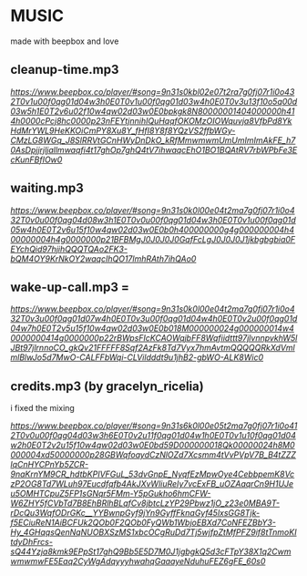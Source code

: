 # MUSIC

made with beepbox and love

## cleanup-time.mp3

_<https://www.beepbox.co/player/#song=9n31s0kbl02e07t2ra7g0fj07r1i0o432T0v1u00f0qg01d04w3h0E0T0v1u00f0qg01d03w4h0E0T0v3u13f10o5q00d03w5h1E0T2v6u02f10w4qw02d03w0E0bpkgk8N80000001404000000h414h0000cPcj8hc0000p23nFEYtjnnihIQuHqqfOKOMzOIOWquvja8VfbPd8YkHdMrYWL9HeKKOiCmPY8Xu8Y_fHfI8Y8f8YQzVS2ffbWGy-CMzLG8WGq_J8SlRRVtGCnHWyDnDkO_kRfMmwmwmUmUmImImAkFE_h70AsDpjjrjljallmwaqfi4t17ghOp7ghQ4tV7ihwaqcEhO1BO1BQAtRV7rbWPbFe3EcKunFBfIOw0>_

## waiting.mp3

_<https://www.beepbox.co/player/#song=9n31s0k0l00e04t2ma7g0fj07r1i0o432T0v0u00f0qg04d08w3h1E0T0v0u00f0qg01d04w3h0E0T0v1u00f0qg01d05w4h0E0T2v6u15f10w4qw02d03w0E0b0h400000000g4g000000004h400000004h4g0000000p21BFBMgJ0J0J0J0GqfFcLgJ0J0J0J1jkbgbgbia0FEYchQid97hjihQQQTQAo2FK3-bQM4OY9KrNkOY2waqcIhQO17lmhRAth7ihQAo0>_

## wake-up-call.mp3 =

_<https://www.beepbox.co/player/#song=9n31s0k0l00e04t2ma7g0fj07r1i0o432T0v3u00f0qg01d07w4h0E0T0v3u00f0qg01d04w4h0E0T0v2u00f0qg01d04w7h0E0T2v5u15f10w4qw02d03w0E0b018M000000024g000000014w40000000414g0000000p22rBWpsFIcKCAOWqjbFF8Wqfiidttt97jlvnnpvkhW5lJBt97jlrnnoCO_gkQv21FFFFF8Sqf2AzFk8Td7Vyx7hmAvtmQQQQQRkXdVmlmlBlwJo5d7MwO-CALFFbWqi-CLVildddt9u1jhB2-gbWO-ALK8Wic0>_

## credits.mp3 (by gracelyn_ricelia)

i fixed the mixing

_<https://www.beepbox.co/player/#song=9n31s6k0l00e05t2ma7g0fj07r1i0o412T0v0u00f0qg04d03w3h6E0T0v2u11f0qg01d04w1h0E0T0v1u10f0qg01d04w2h0E0T2v2u15f10w4qw02d03w0E0bd59D000000018Qk00000024h8M0000004xd50000000p28GBWqfoaydCzNlOZd7Xcsmm4tVvPVpV7B_B4tZZZlqCnHYCPnYb5ZCR-9naKrnYM9CR_hdtbKPIVFGuL_53dvGnpE_NyqfEzMpwOye4CebbpemK8VczP2OG8Td7WLuh97Eucdfqfb4AkJXvWliuReIy7vcExFB_uOZAaqrCn9H1UJeu5OMHTCpuZ5FP1sGNqr5FMm-Y5pGukho6hmCFW-W6ZHY5fCVbTd7B8EhBRlhBLqfCv8jbtcLzYP29Pbwz1jO_z23e0MBA9T-rDcQu3WqfODrGKc__YYBwnpGyf9jYn9GyffFknaGyf45lxsGG8Tjk-f5ECiuReN1AiBCFUk2QOb0F2QOb0FyQWb1WbjoEBXd7CoNFEZBbY3-Hy_4GHqqsQenNqNUOBXSzMS1xbcOCgRuDd7Tj5wjfpZtMfPFZ9if8tTnmoKItdyDhFrcs-sQ44Yzja8kmk9EPpSt17ghQ9Bb5E5D7M0J1jgbgkQ5d3cFTpY38X1q2CwmwmwmwFE5Eaq2CyWgAdqyyyhwahqGaaayeNduhuFEZ6gFE_60s0>_
